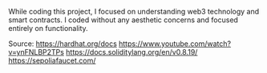 While coding this project, I focused on understanding web3 technology and smart contracts. I coded without any aesthetic concerns and focused entirely on functionality.

Source:
https://hardhat.org/docs
https://www.youtube.com/watch?v=ynFNLBP2TPs
https://docs.soliditylang.org/en/v0.8.19/
https://sepoliafaucet.com/

